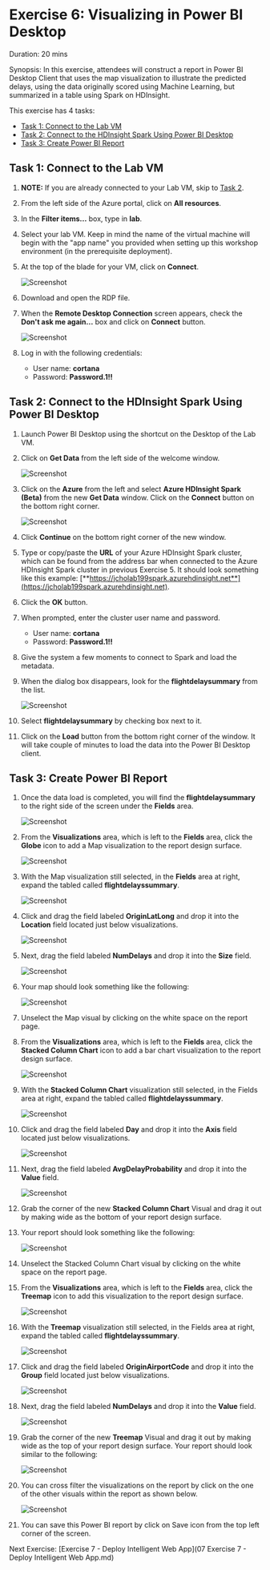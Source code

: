 # Exercise 6: Visualizing in Power BI Desktop

Duration: 20 mins

Synopsis: In this exercise, attendees will construct a report in Power BI Desktop Client that uses the map visualization to illustrate the predicted delays, using the data originally scored using Machine Learning, but summarized in a table using Spark on HDInsight.

This exercise has 4 tasks:

* [Task 1: Connect to the Lab VM](#task-1-connect-to-the-lab-vm)
* [Task 2: Connect to the HDInsight Spark Using Power BI Desktop](#task-2-connect-to-the-hdinsight-spark-using-power-bi-desktop)
* [Task 3: Create Power BI Report](#task-3-create-power-bi-report)

## Task 1: Connect to the Lab VM

1. **NOTE:** If you are already connected to your Lab VM, skip to [Task 2](#task-2-connect-to-the-hdinsight-spark-using-power-bi-desktop).
1. From the left side of the Azure portal, click on **All resources**.
2. In the **Filter items...** box, type in **lab**.
3. Select your lab VM. Keep in mind the name of the virtual machine will begin with the "app name" you provided when setting up this workshop environment (in the prerequisite deployment).
2. At the top of the blade for your VM, click on **Connect**.

    ![Screenshot](images/connect_to_the_lab_vm_1.png)

3. Download and open the RDP file.
1. When the **Remote Desktop Connection** screen appears, check the **Don't ask me again...** box and click on **Connect** button.

    ![Screenshot](images/ex02_connect_to_the_lab_vm_2.png)

1. Log in with the following credentials:
   - User name: **cortana**
   - Password: **Password.1!!**

## Task 2: Connect to the HDInsight Spark Using Power BI Desktop

1. Launch Power BI Desktop using the shortcut on the Desktop of the Lab VM.
2. Click on **Get Data** from the left side of the welcome window.

    ![Screenshot](images/connect_to_the_hdinsight_spark_using_power_bi_desktop_0.png)

1. Click on the **Azure** from the left and select **Azure HDInsight Spark (Beta)** from the new **Get Data** window. Click on the **Connect** button on the bottom right corner.

    ![Screenshot](images/connect_to_the_hdinsight_spark_using_power_bi_desktop_1.png)

1. Click **Continue** on the bottom right corner of the new window.
2. Type or copy/paste the **URL** of your Azure HDInsight Spark cluster, which can be found from the address bar when connected to the Azure HDInsight Spark cluster in previous Exercise 5. It should look something like this example: [**https://jcholab199spark.azurehdinsight.net**](https://jcholab199spark.azurehdinsight.net).
3. Click the **OK** button.
4. When prompted, enter the cluster user name and password.
   - User name: **cortana**
   - Password: **Password.1!!**

1. Give the system a few moments to connect to Spark and load the metadata.
2. When the dialog box disappears, look for the **flightdelaysummary** from the list.

    ![Screenshot](images/connect_to_the_hdinsight_spark_using_power_bi_desktop_3.png)

1. Select **flightdelaysummary** by checking box next to it.
2. Click on the **Load** button from the bottom right corner of the window. It will take couple of minutes to load the data into the Power BI Desktop client.

## Task 3: Create Power BI Report

1. Once the data load is completed, you will find the **flightdelaysummary** to the right side of the screen under the **Fields** area.

    ![Screenshot](images/create_power_bi_report_0.png)

1. From the **Visualizations** area, which is left to the **Fields** area, click the **Globe** icon to add a Map visualization to the report design surface.

    ![Screenshot](images/create_power_bi_report_1.png)

1. With the Map visualization still selected, in the **Fields** area at right, expand the tabled called **flightdelayssummary**.

    ![Screenshot](images/create_power_bi_report_2.png)

1. Click and drag the field labeled **OriginLatLong** and drop it into the **Location** field located just below visualizations.

    ![Screenshot](images/create_power_bi_report_3.png)

1. Next, drag the field labeled **NumDelays** and drop it into the **Size** field.

    ![Screenshot](images/create_power_bi_report_4.png)

1. Your map should look something like the following:

    ![Screenshot](images/create_power_bi_report_5.png)

1. Unselect the Map visual by clicking on the white space on the report page.
2. From the **Visualizations** area, which is left to the **Fields** area, click the **Stacked Column Chart** icon to add a bar chart visualization to the report design surface.

    ![Screenshot](images/create_power_bi_report_6.png)

1. With the **Stacked Column Chart** visualization still selected, in the Fields area at right, expand the tabled called **flightdelayssummary**.

    ![Screenshot](images/create_power_bi_report_7.png)

1. Click and drag the field labeled **Day** and drop it into the **Axis** field located just below visualizations.

    ![Screenshot](images/create_power_bi_report_8.png)

1. Next, drag the field labeled **AvgDelayProbability** and drop it into the **Value** field.

    ![Screenshot](images/create_power_bi_report_9.png)

1. Grab the corner of the new **Stacked Column Chart** Visual and drag it out by making wide as the bottom of your report design surface.
2. Your report should look something like the following:

    ![Screenshot](images/create_power_bi_report_10.png)

1. Unselect the Stacked Column Chart visual by clicking on the white space on the report page.
2. From the **Visualizations** area, which is left to the **Fields** area, click the **Treemap** icon to add this visualization to the report design surface.

    ![Screenshot](images/create_power_bi_report_11.png)

1. With the **Treemap** visualization still selected, in the Fields area at right, expand the tabled called **flightdelayssummary**.

    ![Screenshot](images/create_power_bi_report_12.png)

1. Click and drag the field labeled **OriginAirportCode** and drop it into the **Group** field located just below visualizations.

    ![Screenshot](images/create_power_bi_report_13.png)

1. Next, drag the field labeled **NumDelays** and drop it into the **Value** field.

    ![Screenshot](images/create_power_bi_report_14.png)

1. Grab the corner of the new **Treemap** Visual and drag it out by making wide as the top of your report design surface. Your report should look similar to the following:

    ![Screenshot](images/create_power_bi_report_15.png)

1. You can cross filter the visualizations on the report by click on the one of the other visuals within the report as shown below.

    ![Screenshot](images/create_power_bi_report_16.png)

1. You can save this Power BI report by click on Save icon from the top left corner of the screen.

Next Exercise: [Exercise 7 - Deploy Intelligent Web App](07 Exercise 7 - Deploy Intelligent Web App.md)